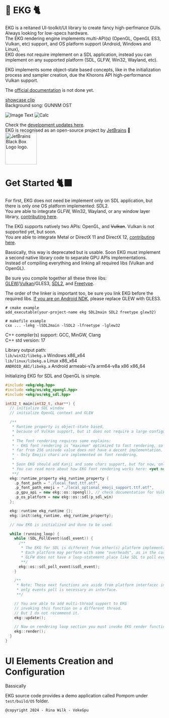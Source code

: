 # 🐄 EKG 🐈

EKG is a reitaned UI-toolkit/UI library to create fancy high-perfmance GUIs. Always looking for low-specs hardware.  
The EKG rendering engine implements multi-API(s) (OpenGL, OpenGL ES3, Vulkan, etc) support, and OS platform support (Android, Windows and Linux),  
EKG does not require implement on a SDL application, instead you can implement on any supported platform (SDL, GLFW, Win32, Wayland, etc).

EKG implements some object-state based concepts, like in the initialization process and sampler creation, due the Khorons API high-performance Vulkan support.

The [official documentation](https://vokegpu.github.io/ekg-docs/) is not done yet.

[showcase clip](https://github.com/gamedevs-do-apocalipse/gamedevs-do-apocalipse/assets/37088203/5f0cd227-e50d-495c-81a7-76e6155305eb)  
Background song: GUNNM OST

![Image Text](/splash/splash-shocase-3.0-light-theme.png?raw=true)
![Calc](/splash/splash-calc-showcase.png?raw=true)

Check the [development updates here](https://github.com/orgs/gamedevs-do-apocalipse/discussions/5).  
EKG is recognised as an open-source project by [JetBrains](https://www.jetbrains.com/) 🖤  
<a href="https://www.jetbrains.com"> <img src="https://resources.jetbrains.com/storage/products/company/brand/logos/jb_square.png" width="100" height="100" alt="JetBrains Black Box Logo logo."> <a/>

# Get Started 🐈‍⬛

For first, EKG does not need be implement only on SDL application, but there is only one OS platform implemented: SDL2.  
You are able to integrate GLFW, Win32, Wayland, or any window layer library, [contributing here](/include/os).

The EKG supports natively two APIs: OpenGL, and ~~Vulkan~~. Vulkan is not supported yet, but soon.  
You are able to integrate Metal or DirectX 11 and DirectX 12, [contributing here](/include/os).

Bassically, this way is deprecated but is usable. Soon EKG must implement a second native library code to separate GPU APIs implementations.  
Instead of compiling everything and linking all required libs (Vulkan and OpenGL).

Be sure you compile together all these three libs:  
[GLEW](https://glew.sourceforge.net/)/[Vulkan](https://www.vulkan.org/)/GLES3, [SDL2](https://www.libsdl.org/), and [Freetype](https://freetype.org/).

The order of the linker is important too, be sure you link EKG before the required libs.
[If you are on Android NDK](https://github.com/vokegpu/pompom), please replace GLEW with GLES3.

```
# cmake example
add_executable(your-project-name ekg SDL2main SDL2 freetype glew32)

# makefile example
cxx ... -lekg -lSDL2main -lSDL2 -lfreetype -lglew32
```

C++ compiler(s) support: GCC, MinGW, Clang  
C++ std version: 17
  
Library output path:   
`lib/win32/libekg.a` Windows x86_x64  
`lib/linux/libekg.a` Linux x86_x64  
`ANDROID_ABI/libekg.a` Android armeabi-v7a arm64-v8a x86 x86_64  

Initializing EKG for SDL and OpenGL is simple.

```cpp
#include <ekg/ekg.hpp>
#include <ekg/os/ekg_opengl.hpp>
#include <ekg/os/ekg_sdl.hpp>

int32_t main(int32_t, char**) {
  // initialize SDL window
  // initialize OpenGL context and GLEW

  /**
   * Runtime property is object-state based,
   * because of Vulkan support, but it does not require a large configutarion template.
   * 
   * The font rendering requires some explains:
   * - EKG font rendering is "maximum" optimized to fast rendering, so Kanjis or any char
   * far from 256 unicode value does not have a decent implementation.
   * - Only Emojis chars are implemented on font rendering.
   * 
   * Soon EKG should add Kanji and some chars support, but for now, only emoji and text is ok.
   * You can read more about how EKG font rendering works here: <yet no link> 
   **/
  ekg::runtime_property ekg_runtime_property {
    .p_font_path = "./local_font.ttf.otf",
    .p_font_path_emoji = "./local_optional_emoji_support.ttf.otf",
    .p_gpu_api = new ekg::os::opengl(), // check documentation for Vulkan initialization (not done yet :c)
    .p_os_platform = new ekg::os::sdl(p_sdl_win)
  };

  ekg::runtime ekg_runtime {};
  ekg::init(&ekg_runtime, ekg_runtime_property);

  // now EKG is initialized and done to be used.

  while (running_loop) {
    while (SDL_PollEvent(&sdl_event)) {
      /**
       * The EKG for SDL is different from other(s) platform implementations.
       * Each platform may perform with some "overheads", as in the case of GLFW.
       * GLFW does not have a loop-statement place like SDL to poll events.
       **/
      ekg::os::sdl_poll_event(&sdl_event);
    }

    /**
     * Note: These next functions are aside from platform interfacec implementation,
     * only events poll is necessary an interface.
     **/

    // You are able to add multi-thread support to EKG
    // invoking this function on a different thread.
    // But I do not recommend it.
    ekg::update();

    // Now on rendering loop section you must invoke EKG render function.
    ekg::render();
  }
}
```

# UI Elements Creation and Configuration

Bassically 

EKG source code provides a demo application called Pompom under `test/build/OS` folder.

```
@copyright 2024 - Rina Wilk - VokeGpu
```
